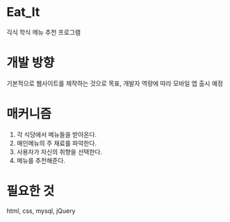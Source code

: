 # Eat_It
긱식 학식 메뉴 추천 프로그램

# 개발 방향
기본적으로 웹사이트를 제작하는 것으로 목표, 개발자 역량에 따라 모바일 앱 출시 예정

# 매커니즘
1. 각 식당에서 메뉴들을 받아온다.
2. 매인메뉴의 주 재료를 파악한다.
3. 사용자가 자신의 취향을 선택한다.
4. 메뉴를 추천해준다.

# 필요한 것
html, css, mysql, jQuery
